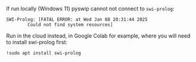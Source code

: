 If run locally (Windows 11) pyswip cannot not connect to `swi-prolog`:
```
SWI-Prolog: [FATAL ERROR: at Wed Jan 08 20:31:44 2025
        Could not find system resources]
```` 
Run in the cloud instead, in Google Colab for example, where you will need to install swi-prolog first:
```bash
!sudo apt install swi-prolog
```